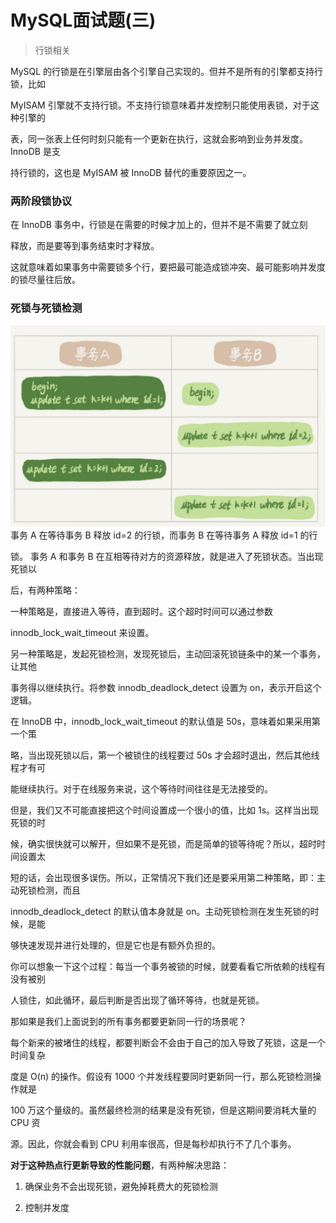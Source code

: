 # MySQL面试题(三)

> 行锁相关

MySQL 的行锁是在引擎层由各个引擎自己实现的。但并不是所有的引擎都支持行锁，比如

MyISAM 引擎就不支持行锁。不支持行锁意味着并发控制只能使用表锁，对于这种引擎的

表，同一张表上任何时刻只能有一个更新在执行，这就会影响到业务并发度。InnoDB 是支

持行锁的，这也是 MyISAM 被 InnoDB 替代的重要原因之一。

### 两阶段锁协议

在 InnoDB 事务中，行锁是在需要的时候才加上的，但并不是不需要了就立刻

释放，而是要等到事务结束时才释放。

这就意味着如果事务中需要锁多个行，要把最可能造成锁冲突、最可能影响并发度的锁尽量往后放。

### 死锁与死锁检测

![](../images/事务死锁.png)事务 A 在等待事务 B 释放 id=2 的行锁，而事务 B 在等待事务 A 释放 id=1 的行

锁。 事务 A 和事务 B 在互相等待对方的资源释放，就是进入了死锁状态。当出现死锁以

后，有两种策略：

一种策略是，直接进入等待，直到超时。这个超时时间可以通过参数

innodb_lock_wait_timeout 来设置。

另一种策略是，发起死锁检测，发现死锁后，主动回滚死锁链条中的某一个事务，让其他

事务得以继续执行。将参数 innodb_deadlock_detect 设置为 on，表示开启这个逻辑。

在 InnoDB 中，innodb_lock_wait_timeout 的默认值是 50s，意味着如果采用第一个策

略，当出现死锁以后，第一个被锁住的线程要过 50s 才会超时退出，然后其他线程才有可

能继续执行。对于在线服务来说，这个等待时间往往是无法接受的。

但是，我们又不可能直接把这个时间设置成一个很小的值，比如 1s。这样当出现死锁的时

候，确实很快就可以解开，但如果不是死锁，而是简单的锁等待呢？所以，超时时间设置太

短的话，会出现很多误伤。所以，正常情况下我们还是要采用第二种策略，即：主动死锁检测，而且

innodb_deadlock_detect 的默认值本身就是 on。主动死锁检测在发生死锁的时候，是能

够快速发现并进行处理的，但是它也是有额外负担的。

你可以想象一下这个过程：每当一个事务被锁的时候，就要看看它所依赖的线程有没有被别

人锁住，如此循环，最后判断是否出现了循环等待，也就是死锁。

那如果是我们上面说到的所有事务都要更新同一行的场景呢？

每个新来的被堵住的线程，都要判断会不会由于自己的加入导致了死锁，这是一个时间复杂

度是 O(n) 的操作。假设有 1000 个并发线程要同时更新同一行，那么死锁检测操作就是

100 万这个量级的。虽然最终检测的结果是没有死锁，但是这期间要消耗大量的 CPU 资

源。因此，你就会看到 CPU 利用率很高，但是每秒却执行不了几个事务。



**对于这种热点行更新导致的性能问题**，有两种解决思路：

1. 确保业务不会出现死锁，避免掉耗费大的死锁检测

2. 控制并发度


